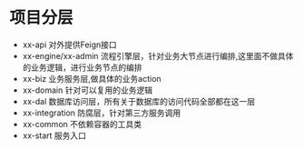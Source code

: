 # 项目分层

- xx-api  对外提供Feign接口
- xx-engine/xx-admin  流程引擎层，针对业务大节点进行编排,这里面不做具体的业务逻辑，进行业务节点的编排
- xx-biz 业务服务层,做具体的业务action
- xx-domain  针对可以复用的业务逻辑
- xx-dal 数据库访问层，所有关于数据库的访问代码全部都在这一层
- xx-integration   防腐层，针对第三方服务调用
- xx-common 不依赖容器的工具类
- xx-start 服务入口

